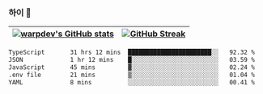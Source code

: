 
### 하이 👋
[![warpdev's GitHub stats](https://github-readme-stats.vercel.app/api?username=warpdev&show_icons=true&theme=vue-dark)](#) |[![GitHub Streak](https://github-readme-streak-stats.herokuapp.com/?user=warpdev&theme=dark)](#)
--- | --- |
<!--START_SECTION:waka-->

```txt
TypeScript       31 hrs 12 mins  ███████████████████████░░   92.32 %
JSON             1 hr 12 mins    █░░░░░░░░░░░░░░░░░░░░░░░░   03.59 %
JavaScript       45 mins         ▓░░░░░░░░░░░░░░░░░░░░░░░░   02.24 %
.env file        21 mins         ▒░░░░░░░░░░░░░░░░░░░░░░░░   01.04 %
YAML             8 mins          ░░░░░░░░░░░░░░░░░░░░░░░░░   00.41 %
```

<!--END_SECTION:waka-->

<!--
**warpdev/warpdev** is a ✨ _special_ ✨ repository because its `README.md` (this file) appears on your GitHub profile.

Here are some ideas to get you started:

- 🔭 I’m currently working on ...
- 🌱 I’m currently learning ...
- 👯 I’m looking to collaborate on ...
- 🤔 I’m looking for help with ...
- 💬 Ask me about ...
- 📫 How to reach me: ...
- 😄 Pronouns: ...
- ⚡ Fun fact: ...
-->
